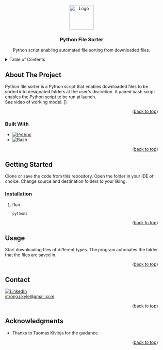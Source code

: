 <a name="readme-top"></a>

<!-- PROJECT TITLE -->
<br />
<div align="center">
   <a href="https://github.com/github_username/repo_name">
    <img src="![project-python] [Python-img]" alt="Logo" width="80" height="80">
  </a>
<h3 align="center">Python File Sorter</h3>
  <p align="center">
    Python script enabling automated file sorting from downloaded files.
    <br />
  </p>
</div>



<!-- TABLE OF CONTENTS -->
<details>
  <summary>Table of Contents</summary>
  <ol>
    <li>
      <a href="#about-the-project">About The Project</a>
      <ul>
        <li><a href="#built-with">Built With</a></li>
      </ul>
    </li>
    <li>
      <a href="#getting-started">Getting Started</a>
      <ul>
        <li><a href="#installation">Installation</a></li>
      </ul>
    </li>
    <li><a href="#usage">Usage</a></li>
    <li><a href="#contact">Contact</a></li>
    <li><a href="#acknowledgments">Acknowledgments</a></li>
  </ol>
</details>



## About The Project

Python file sorter is a Python script that enables downloaded files to be sorted into designated folders at the user's discretion.
A paired bash script enables the Python script to be run at launch.
<br/>
See video of working model: []

<p align="right">(<a href="#readme-top">back to top</a>)</p>



### Built With

* [![Pythpn][Python]][Python-url]
* ![Bash][Bash]

<p align="right">(<a href="#readme-top">back to top</a>)</p>


## Getting Started

Clone or save the code from this repository. Open the folder in your IDE of choice.
Change source and destination folders to your liking.


### Installation

1. Run
   ```python
   python3
   ```


<p align="right">(<a href="#readme-top">back to top</a>)</p>

## Usage

Start downloading files of different types. The program automates the folder that the files are saved in.

<p align="right">(<a href="#readme-top">back to top</a>)</p>


## Contact

[![LinkedIn][linkedin-shield]][linkedin-url]
<br/>
strong.j.kyle@gmail.com

<p align="right">(<a href="#readme-top">back to top</a>)</p>



## Acknowledgments

* Thanks to Tuomas Kivioja for the guidance

<p align="right">(<a href="#readme-top">back to top</a>)</p>



<!-- MARKDOWN LINKS & IMAGES -->
<!-- https://www.markdownguide.org/basic-syntax/#reference-style-links -->
[linkedin-shield]: https://img.shields.io/badge/-LinkedIn-black.svg?style=for-the-badge&logo=linkedin&colorB=555
[linkedin-url]: [https://linkedin.com/in/linkedin_username](https://www.linkedin.com/in/kylejstrong/)
[Python]: https://img.shields.io/badge/Python-3776AB?style=for-the-badge&logo=python&logoColor=white
[Python-url]: [https://reactjs.org/](https://www.python.org/)
[Bash]: https://img.shields.io/badge/Shell_Script-121011?style=for-the-badge&logo=gnu-bash&logoColor=white
[Python-img]: https://github.com/kylejstrong26/python-file-sorter/assets/131374743/20d8392d-266f-4ae2-9a0e-4ec3747b33c1
